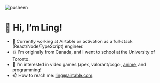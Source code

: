 ![pusheen](https://user-images.githubusercontent.com/87334528/156861803-999da92d-d70f-4ed6-b3a9-913e51bd5c86.gif)
 # 👋 Hi, I’m Ling!
 
- 🌱 Currently working at Airtable on activation as a full-stack (React/Node/TypeScript) engineer. 
- ☃️ I'm originally from Canada, and I went to school at the University of Toronto.  
- 👀 I’m interested in video games (apex, valorant/csgo), [anime](https://myanimelist.net/profile/blahblahboar), and programming!
- 📫 How to reach me: ling@airtable.com.

<!---
LingLong-at/LingLong-at is a ✨ special ✨ repository because its `README.md` (this file) appears on your GitHub profile.
You can click the Preview link to take a look at your changes.
--->
